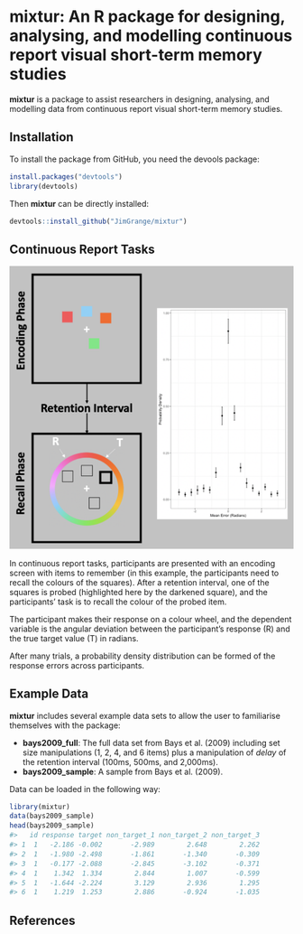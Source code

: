 
# mixtur: An R package for designing, analysing, and modelling continuous report visual short-term memory studies

**mixtur** is a package to assist researchers in designing, analysing,
and modelling data from continuous report visual short-term memory
studies.

## Installation

To install the package from GitHub, you need the devools package:

``` r
install.packages("devtools")
library(devtools)
```

Then **mixtur** can be directly installed:

``` r
devtools::install_github("JimGrange/mixtur")
```

## Continuous Report Tasks

![](images/overview.png)

In continuous report tasks, participants are presented with an encoding
screen with items to remember (in this example, the participants need to
recall the colours of the squares). After a retention interval, one of
the squares is probed (highlighted here by the darkened square), and the
participants’ task is to recall the colour of the probed item.

The participant makes their response on a colour wheel, and the
dependent variable is the angular deviation between the participant’s
response (R) and the true target value (T) in radians.

After many trials, a probability density distribution can be formed of
the response errors across participants.

## Example Data

**mixtur** includes several example data sets to allow the user to
familiarise themselves with the package:

  - **bays2009\_full**: The full data set from Bays et al. (2009)
    including set size manipulations (1, 2, 4, and 6 items) plus a
    manipulation of *delay* of the retention interval (100ms, 500ms, and
    2,000ms).
  - **bays2009\_sample**: A sample from Bays et al. (2009).

Data can be loaded in the following way:

``` r
library(mixtur)
data(bays2009_sample)
head(bays2009_sample)
#>   id response target non_target_1 non_target_2 non_target_3
#> 1  1   -2.186 -0.002       -2.989        2.648        2.262
#> 2  1   -1.980 -2.498       -1.861       -1.340       -0.309
#> 3  1   -0.177 -2.088       -2.845       -3.102       -0.371
#> 4  1    1.342  1.334        2.844        1.007       -0.599
#> 5  1   -1.644 -2.224        3.129        2.936        1.295
#> 6  1    1.219  1.253        2.886       -0.924       -1.035
```

## References
